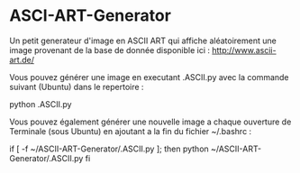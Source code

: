 # ASCI-ART-Generator

Un petit generateur d'image en ASCII ART qui affiche aléatoirement une image provenant de la base de donnée disponible ici : http://www.ascii-art.de/ 

Vous pouvez générer une image en executant .ASCII.py avec la commande suivant (Ubuntu) dans le repertoire : 

python .ASCII.py

Vous pouvez également générer une nouvelle image a chaque ouverture de Terminale (sous Ubuntu) en ajoutant a la fin du fichier ~/.bashrc : 

if [ -f ~/ASCII-ART-Generator/.ASCII.py ]; then
    python ~/ASCII-ART-Generator/.ASCII.py
fi

